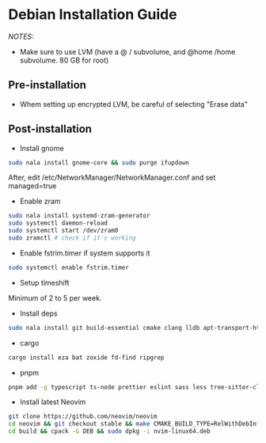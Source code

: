# Debian Installation Guide

_NOTES:_

- Make sure to use LVM (have a @ / subvolume, and @home /home subvolume. 80 GB for root)

## Pre-installation

- Whem setting up encrypted LVM, be careful of selecting "Erase data"

## Post-installation

- Install gnome

```bash
sudo nala install gnome-core && sudo purge ifupdown
```

After, edit /etc/NetworkManager/NetworkManager.conf and set managed=true

- Enable zram

```bash
sudo nala install systemd-zram-generator
sudo systemctl daemon-reload
sudo systemctl start /dev/zram0
sudo zramctl # check if it's working
```

- Enable fstrim.timer if system supports it

```bash
sudo systemctl enable fstrim.timer
```

- Setup timeshift

Minimum of 2 to 5 per week.

- Install deps

```bash
sudo nala install git build-essential cmake clang lldb apt-transport-https fzf unzip python3-pip pipx fonts-recommended ttf-mscorefonts-installer vlc firewalld firewall-config neofetch curl
```

- cargo

```bash
cargo install eza bat zoxide fd-find ripgrep
```

- pnpm

```bash
pnpm add -g typescript ts-node prettier eslint sass less tree-sitter-cli
```

- Install latest Neovim

```bash
git clone https://github.com/neovim/neovim
cd neovim && git checkout stable && make CMAKE_BUILD_TYPE=RelWithDebInfo
cd build && cpack -G DEB && sudo dpkg -i nvim-linux64.deb
```

